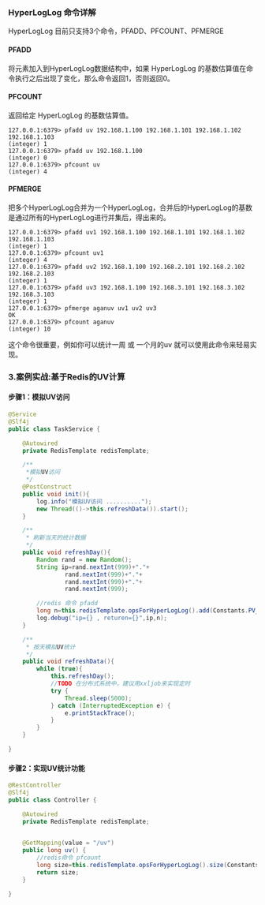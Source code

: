 

###  HyperLogLog 命令详解
HyperLogLog 目前只支持3个命令，PFADD、PFCOUNT、PFMERGE
#### PFADD
将元素加入到HyperLogLog数据结构中，如果 HyperLogLog 的基数估算值在命令执行之后出现了变化，那么命令返回1，否则返回0。

#### PFCOUNT
返回给定 HyperLogLog 的基数估算值。
``` 
127.0.0.1:6379> pfadd uv 192.168.1.100 192.168.1.101 192.168.1.102 192.168.1.103
(integer) 1
127.0.0.1:6379> pfadd uv 192.168.1.100
(integer) 0
127.0.0.1:6379> pfcount uv
(integer) 4
```

#### PFMERGE
把多个HyperLogLog合并为一个HyperLogLog，合并后的HyperLogLog的基数是通过所有的HyperLogLog进行并集后，得出来的。
``` 
127.0.0.1:6379> pfadd uv1 192.168.1.100 192.168.1.101 192.168.1.102 192.168.1.103
(integer) 1
127.0.0.1:6379> pfcount uv1
(integer) 4
127.0.0.1:6379> pfadd uv2 192.168.1.100 192.168.2.101 192.168.2.102 192.168.2.103
(integer) 1
127.0.0.1:6379> pfadd uv3 192.168.1.100 192.168.3.101 192.168.3.102 192.168.3.103
(integer) 1
127.0.0.1:6379> pfmerge aganuv uv1 uv2 uv3
OK
127.0.0.1:6379> pfcount aganuv
(integer) 10
```
这个命令很重要，例如你可以统计一周 或 一个月的uv 就可以使用此命令来轻易实现。







### 3.案例实战:基于Redis的UV计算

#### 步骤1：模拟UV访问
``` java
@Service
@Slf4j
public class TaskService {

    @Autowired
    private RedisTemplate redisTemplate;

    /**
     *模拟UV访问
     */
    @PostConstruct
    public void init(){
        log.info("模拟UV访问 ..........");
        new Thread(()->this.refreshData()).start();
    }

    /**
     * 刷新当天的统计数据
     */
    public void refreshDay(){
        Random rand = new Random();
        String ip=rand.nextInt(999)+"."+
                rand.nextInt(999)+"."+
                rand.nextInt(999)+"."+
                rand.nextInt(999);

        //redis 命令 pfadd
        long n=this.redisTemplate.opsForHyperLogLog().add(Constants.PV_KEY,ip);
        log.debug("ip={} , returen={}",ip,n);
    }

    /**
     * 按天模拟UV统计
     */
    public void refreshData(){
        while (true){
            this.refreshDay();
            //TODO 在分布式系统中，建议用xxljob来实现定时
            try {
                Thread.sleep(5000);
            } catch (InterruptedException e) {
                e.printStackTrace();
            }
        }
    }

}
```
#### 步骤2：实现UV统计功能
``` java
@RestController
@Slf4j
public class Controller {

    @Autowired
    private RedisTemplate redisTemplate;
    

    @GetMapping(value = "/uv")
    public long uv() {
        //redis命令 pfcount
        long size=this.redisTemplate.opsForHyperLogLog().size(Constants.PV_KEY);
        return size;
    }

}
```





